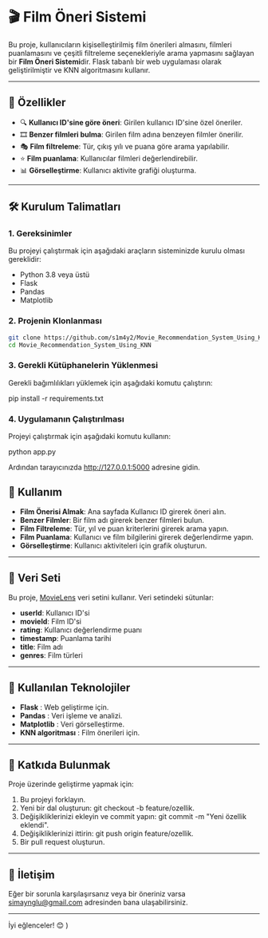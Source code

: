 # 🎬 **Film Öneri Sistemi**

Bu proje, kullanıcıların kişiselleştirilmiş film önerileri almasını, filmleri puanlamasını ve çeşitli filtreleme seçenekleriyle arama yapmasını sağlayan bir **Film Öneri Sistemi**dir. Flask tabanlı bir web uygulaması olarak geliştirilmiştir ve KNN algoritmasını kullanır.

---

## 🚀 **Özellikler**
- 🔍 **Kullanıcı ID'sine göre öneri**: Girilen kullanıcı ID'sine özel öneriler.
- 🎞️ **Benzer filmleri bulma**: Girilen film adına benzeyen filmler önerilir.
- 🎭 **Film filtreleme**: Tür, çıkış yılı ve puana göre arama yapılabilir.
- ⭐ **Film puanlama**: Kullanıcılar filmleri değerlendirebilir.
- 📊 **Görselleştirme**: Kullanıcı aktivite grafiği oluşturma.

---

## 🛠️ **Kurulum Talimatları**

### 1. **Gereksinimler**
Bu projeyi çalıştırmak için aşağıdaki araçların sisteminizde kurulu olması gereklidir:
- Python 3.8 veya üstü
- Flask
- Pandas
- Matplotlib

### 2. **Projenin Klonlanması**
```bash
git clone https://github.com/s1m4y2/Movie_Recommendation_System_Using_KNN.git
cd Movie_Recommendation_System_Using_KNN
```

### 3. **Gerekli Kütüphanelerin Yüklenmesi**
Gerekli bağımlılıkları yüklemek için aşağıdaki komutu çalıştırın:

pip install -r requirements.txt

### 4. **Uygulamanın Çalıştırılması**
Projeyi çalıştırmak için aşağıdaki komutu kullanın:

python app.py

Ardından tarayıcınızda http://127.0.0.1:5000 adresine gidin.


## 🌟 **Kullanım**
- **Film Önerisi Almak**: Ana sayfada Kullanıcı ID girerek öneri alın.
- **Benzer Filmler**: Bir film adı girerek benzer filmleri bulun.
- **Film Filtreleme**: Tür, yıl ve puan kriterlerini girerek arama yapın.
- **Film Puanlama**: Kullanıcı ve film bilgilerini girerek değerlendirme yapın.
- **Görselleştirme**: Kullanıcı aktiviteleri için grafik oluşturun.

---

## 📂 **Veri Seti**
Bu proje, [MovieLens](https://grouplens.org/datasets/movielens/) veri setini kullanır. Veri setindeki sütunlar:
- **userId**: Kullanıcı ID'si
- **movieId**: Film ID'si
- **rating**: Kullanıcı değerlendirme puanı
- **timestamp**: Puanlama tarihi
- **title**: Film adı
- **genres**: Film türleri

---

## 🧪 **Kullanılan Teknolojiler**
- **Flask** : Web geliştirme için.
- **Pandas** : Veri işleme ve analizi.
- **Matplotlib** : Veri görselleştirme.
- **KNN algoritması** : Film önerileri için.

---

## 🤝 **Katkıda Bulunmak**
Proje üzerinde geliştirme yapmak için:
1. Bu projeyi forklayın.
2. Yeni bir dal oluşturun: git checkout -b feature/ozellik.
3. Değişikliklerinizi ekleyin ve commit yapın: git commit -m "Yeni özellik eklendi".
4. Değişikliklerinizi ittirin: git push origin feature/ozellik.
5. Bir pull request oluşturun.

---

## 📧 **İletişim**
Eğer bir sorunla karşılaşırsanız veya bir öneriniz varsa simaynglu@gmail.com adresinden bana ulaşabilirsiniz.

---

İyi eğlenceler! 😊
)
